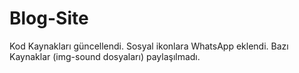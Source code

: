 # Blog-Site

Kod Kaynakları güncellendi. Sosyal ikonlara WhatsApp eklendi. Bazı Kaynaklar (img-sound dosyaları) paylaşılmadı.
